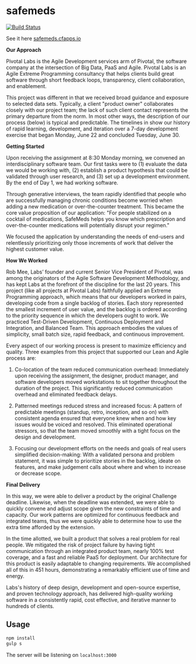 # safemeds
[![Build Status](https://travis-ci.org/pivotal-cf/safemeds.svg)](https://travis-ci.org/pivotal-cf/safemeds)

See it here [safemeds.cfapps.io](http://safemeds.cfapps.io)

**Our Approach**



Pivotal Labs is the Agile Development services arm of Pivotal, the software company at the intersection of Big Data, PaaS and Agile. Pivotal Labs is an Agile Extreme Programming consultancy that helps clients build great software through short feedback loops, transparency, client collaboration, and enablement.  



This project was different in that we received broad guidance and exposure to selected data sets. Typically, a client "product owner" collaborates closely with our project team; the lack of such client contact represents the primary departure from the norm. In most other ways, the description of our process (below) is typical and predictable. The timelines in <DOC> show our history of rapid learning, development, and iteration over a 7-day development exercise that began Monday, June 22 and concluded Tuesday, June 30. 



**Getting Started**



Upon receiving the assignment at 8:30 Monday morning, we convened an interdisciplinary software team. Our first tasks were to (1) evaluate the data we would be working with, (2) establish a product hypothesis that could be validated through user research, and (3) set up a development environment. By the end of Day 1, we had working software. 



Through generative interviews, the team rapidly identified that people who are successfully managing chronic conditions become worried when adding a new medication or over-the-counter treatment. This became the core value proposition of our application: "For people stabilized on a cocktail of medications, SafeMeds helps you know which prescription and over-the-counter medications will potentially disrupt your regimen."  



We focused the application by understanding the needs of end-users and relentlessly prioritizing only those increments of work that deliver the highest customer value. 



**How We Worked**



Rob Mee, Labs’ founder and current Senior Vice President of Pivotal, was among the originators of the Agile Software Development Methodology, and has kept Labs at the forefront of the discipline for the last 20 years. This project (like all projects at Pivotal Labs) faithfully applied an Extreme Programming approach, which means that our developers worked in pairs, developing code from a single backlog of stories. Each story represented the smallest increment of user value, and the backlog is ordered according to the priority sequence in which the developers ought to work. We practiced Test-Driven Development, Continuous Deployment and Integration, and Balanced Team. This approach embodies the values of simplicity, small batch size, rapid feedback, and continuous improvement.



Every aspect of our working process is present to maximize efficiency and quality. Three examples from this project that supported our Lean and Agile process are: 



1. Co-location of the team reduced communication overhead: Immediately upon receiving the assignment, the designer, product manager, and software developers moved workstations to sit together throughout the duration of the project. This significantly reduced communication overhead and eliminated feedback delays. 



2. Patterned meetings reduced stress and increased focus: A pattern of predictable meetings (standup, retro, inception, and so on) with consistent agenda ensured that everyone knew when and how key issues would be voiced and resolved. This eliminated operational stressors, so that the team moved smoothly with a tight focus on the design and development. 



3.  Focusing our development efforts on the needs and goals of real users simplified decision-making: With a validated persona and problem statement, it was simple to prioritize stories in the backlog, ideate on features, and make judgement calls about where and when to increase or decrease scope. 



**Final Delivery** 



In this way, we were able to deliver a product by the original Challenge deadline. Likewise, when the deadline was extended, we were able to quickly convene and adjust scope given the new constraints of time and capacity. Our work patterns are optimized for continuous feedback and integrated teams, thus we were quickly able to determine how to use the extra time afforded by the extension. 



In the time allotted, we built a product that solves a real problem for real people. We mitigated the risk of project failure by having tight communication through an integrated product team, nearly 100% test coverage, and a fast and reliable PaaS for deployment. Our architecture for this product is easily adaptable to changing requirements. We accomplished all of this in 451 hours, demonstrating a remarkably efficient use of time and energy.



Labs's history of deep design, development and open-source expertise, and proven technology approach, has delivered high-quality working software in a consistently rapid, cost effective, and iterative manner to hundreds of clients. 


## Usage

```sh
npm install
gulp s
```

The server will be listening on `localhost:3000`  
